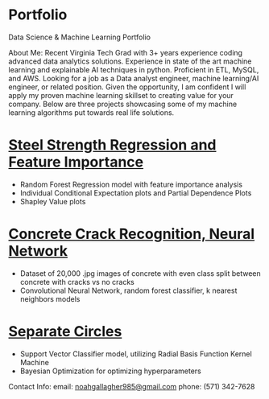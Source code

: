 # Portfolio
Data Science &amp; Machine Learning Portfolio

About Me: 
Recent Virginia Tech Grad with 3+ years experience coding advanced data analytics solutions. Experience in state of the art machine learning and explainable AI techniques in python. Proficient in ETL, MySQL, and AWS. Looking for a job as a Data analyst engineer, machine learning/AI engineer, or related position. Given the opportunity, I am confident I will apply my proven machine learning skillset to creating value for your company. Below are three projects showcasing some of my machine learning algorithms put towards real life solutions.

# [Steel Strength Regression and Feature Importance](https://github.com/Noah-15g/Noah_Portfolio/blob/44e07f31ec2006bbf57a039a8002aa829f15d4e0/Steel_Strength_Regression%20(1).ipynb)
* Random Forest Regression model with feature importance analysis
* Individual Conditional Expectation plots and Partial Dependence Plots 
* Shapley Value plots
 
# [Concrete Crack Recognition, Neural Network](https://github.com/Noah-15g/Noah_Portfolio/blob/f4c8659f07d1c9df83feb928838960c57ef1075a/Infrastructure_Midterm%20(1).ipynb)
* Dataset of 20,000 .jpg images of concrete with even class split between concrete with cracks vs no cracks
* Convolutional Neural Network, random forest classifier, k nearest neighbors models

# [Separate Circles](https://github.com/Noah-15g/Noah_Portfolio/blob/e8e6d42402d052dbea9a5375d03dfac2e9ea723f/Separate_Circles.ipynb)
* Support Vector Classifier model, utilizing Radial Basis Function Kernel Machine
* Bayesian Optimization for optimizing hyperparameters

Contact Info: 
email: noahgallagher985@gmail.com
phone: (571) 342-7628
